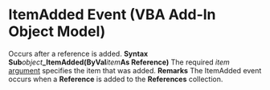 
# ItemAdded Event (VBA Add-In Object Model)



Occurs after a reference is added.
 **Syntax**
 **Sub**_object_**_ItemAdded(ByVal**_item_**As Reference)**
The required  _item_ [argument](b8bdf64f-5920-1ae9-16d0-b26d09524a30.md) specifies the item that was added.
 **Remarks**
The ItemAdded event occurs when a  **Reference** is added to the **References** collection.
